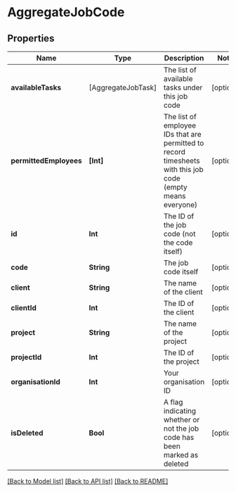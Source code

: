 # AggregateJobCode

## Properties
Name | Type | Description | Notes
------------ | ------------- | ------------- | -------------
**availableTasks** | [AggregateJobTask] | The list of available tasks under this job code | [optional] 
**permittedEmployees** | **[Int]** | The list of employee IDs that are permitted to record timesheets with this job code (empty means everyone) | [optional] 
**id** | **Int** | The ID of the job code (not the code itself) | [optional] 
**code** | **String** | The job code itself | [optional] 
**client** | **String** | The name of the client | [optional] 
**clientId** | **Int** | The ID of the client | [optional] 
**project** | **String** | The name of the project | [optional] 
**projectId** | **Int** | The ID of the project | [optional] 
**organisationId** | **Int** | Your organisation ID | [optional] 
**isDeleted** | **Bool** | A flag indicating whether or not the job code has been marked as deleted | [optional] 

[[Back to Model list]](../README.md#documentation-for-models) [[Back to API list]](../README.md#documentation-for-api-endpoints) [[Back to README]](../README.md)



